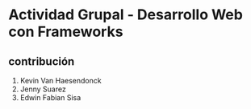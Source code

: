 # Actividad Grupal - Desarrollo Web con Frameworks
## contribución 
1. Kevin Van Haesendonck
2. Jenny Suarez
3. Edwin Fabian Sisa 

